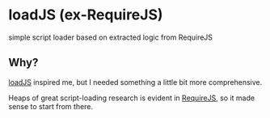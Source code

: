 # loadJS (ex-RequireJS)

simple script loader based on extracted logic from RequireJS

## Why?

[loadJS](https://github.com/filamentgroup/loadJS) inspired me, but I needed
something a little bit more comprehensive.

Heaps of great script-loading research is evident in
[RequireJS](https://github.com/jrburke/requirejs), so it made sense to start
from there.

